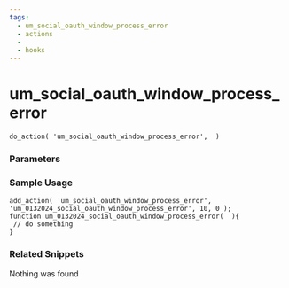 ```yaml
---
tags: 
  - um_social_oauth_window_process_error
  - actions
  - 
  - hooks
---
```

# um\_social\_oauth\_window\_process\_error

``` php:no-line-numbers
do_action( 'um_social_oauth_window_process_error',  )
```
<div class='hook-sep'></div>

### Parameters

<div class='hook-sep'></div>



### Sample Usage

``` php:no-line-numbers
add_action( 'um_social_oauth_window_process_error', 'um_0132024_social_oauth_window_process_error', 10, 0 );
function um_0132024_social_oauth_window_process_error(  ){
 // do something
}
```
<div class='hook-sep'></div>



### Related Snippets

Nothing was found

